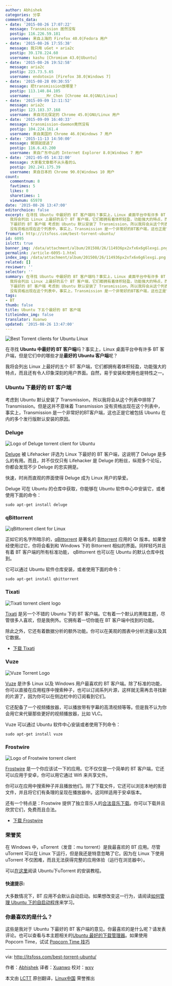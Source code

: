 ```yaml
---
author: Abhishek
categories: 分享
comments_data:
- date: '2015-08-26 17:07:22'
  message: Transmission 居然没有
  postip: 116.226.59.181
  username: 来自上海的 Firefox 40.0|Fedora 用户
- date: '2015-08-26 17:55:38'
  message: 我只用 uGet + aria2c
  postip: 39.178.224.60
  username: kashu [Chromium 43.0|Ubuntu]
- date: '2015-08-26 19:52:58'
  message: aria2c
  postip: 223.73.5.65
  username: endotoxin [Firefox 38.0|Windows 7]
- date: '2015-08-28 09:30:55'
  message: 把transmission放哪里？
  postip: 113.140.84.105
  username: ______Mr_Chen [Chrome 44.0|GNU/Linux]
- date: '2015-09-09 12:11:52'
  message: aria2c
  postip: 123.183.37.168
  username: 来自河北保定的 Chrome 45.0|GNU/Linux 用户
- date: '2015-09-09 16:40:33'
  message: transmission-daemon竟然没有
  postip: 104.224.161.4
  username: 来自美国的 Chrome 46.0|Windows 7 用户
- date: '2015-11-13 14:50:00'
  message: 開頭就提過了
  postip: 116.6.43.200
  username: 来自广东中山的 Internet Explorer 8.0|Windows 7 用户
- date: '2021-05-05 14:32:00'
  message: 大家看文章都不从头看的么
  postip: 202.241.175.39
  username: 来自日本的 Chrome 90.0|Windows 10 用户
count:
  commentnum: 8
  favtimes: 5
  likes: 0
  sharetimes: 1
  viewnum: 65970
date: '2015-08-26 13:47:00'
editorchoice: false
excerpt: 在寻找 Ubuntu 中最好的 BT 客户端吗？事实上，Linux 桌面平台中有许多 BT 客户端，但是它们中的哪些才是最好的 Ubuntu 客户端呢？
  我将会列出 Linux 上最好的五个 BT 客户端，它们都拥有着体积轻盈，功能强大的特点，而且还有令人印象深刻的用户界面。自然，易于安装和使用也是特性之一。 Ubuntu
  下最好的 BT 客户端 考虑到 Ubuntu 默认安装了 Transmission，所以我将会从这个列表中排除了 Transmission。但是这并不意味着 Transmission
  没有资格出现在这个列表中，事实上，Transmission 是一个非常好的BT客户端，这也正是它被包括 Ubunt
fromurl: http://itsfoss.com/best-torrent-ubuntu/
id: 6095
islctt: true
banner_img: /data/attachment/album/201508/26/114936px2xfx6x6g6lexgi.png
permalink: /article-6095-1.html
index_img: /data/attachment/album/201508/26/114936px2xfx6x6g6lexgi.png.thumb.jpg
related: []
reviewer: ''
selector: ''
summary: 在寻找 Ubuntu 中最好的 BT 客户端吗？事实上，Linux 桌面平台中有许多 BT 客户端，但是它们中的哪些才是最好的 Ubuntu 客户端呢？
  我将会列出 Linux 上最好的五个 BT 客户端，它们都拥有着体积轻盈，功能强大的特点，而且还有令人印象深刻的用户界面。自然，易于安装和使用也是特性之一。 Ubuntu
  下最好的 BT 客户端 考虑到 Ubuntu 默认安装了 Transmission，所以我将会从这个列表中排除了 Transmission。但是这并不意味着 Transmission
  没有资格出现在这个列表中，事实上，Transmission 是一个非常好的BT客户端，这也正是它被包括 Ubunt
tags:
- BT
thumb: false
title: Ubuntu 下五个最好的 BT 客户端
titleindex_img: false
translator: Xuanwo
updated: '2015-08-26 13:47:00'
---
```


![Best Torrent clients for Ubuntu Linux](/data/attachment/album/201508/26/114936px2xfx6x6g6lexgi.png)


在寻找 **Ubuntu 中最好的 BT 客户端**吗？事实上，Linux 桌面平台中有许多 BT 客户端，但是它们中的哪些才是**最好的 Ubuntu 客户端**呢？


我将会列出 Linux 上最好的五个 BT 客户端，它们都拥有着体积轻盈，功能强大的特点，而且还有令人印象深刻的用户界面。自然，易于安装和使用也是特性之一。


### Ubuntu 下最好的 BT 客户端


考虑到 Ubuntu 默认安装了 Transmission，所以我将会从这个列表中排除了 Transmission。但是这并不意味着 Transmission 没有资格出现在这个列表中，事实上，Transmission 是一个非常好的BT客户端，这也正是它被包括 Ubuntu 在内的多个发行版默认安装的原因。


### Deluge


![Logo of Deluge torrent client for Ubuntu](/data/attachment/album/201508/26/114937aav7h4nw47hjx7v4.png)


[Deluge](http://deluge-torrent.org/) 被 Lifehacker 评选为 Linux 下最好的 BT 客户端，这说明了 Deluge 是多么的有用。而且，并不仅仅只有 Lifehacker 是 Deluge 的粉丝，纵观多个论坛，你都会发现不少 Deluge 的忠实拥趸。


快速，时尚而直观的界面使得 Deluge 成为 Linux 用户的挚爱。


Deluge 可在 Ubuntu 的仓库中获取，你能够在 Ubuntu 软件中心中安装它，或者使用下面的命令：



```
sudo apt-get install deluge

```

### qBittorrent


![qBittorrent client for Linux](/data/attachment/album/201508/26/114937jm93yyyy9mmjxj9t.png)


正如它的名字所暗示的，[qBittorrent](http://www.qbittorrent.org/) 是著名的 [Bittorrent](http://www.bittorrent.com/) 应用的 Qt 版本。如果曾经使用过它，你将会看到和 Windows 下的 Bittorrent 相似的界面。同样轻巧并且有着 BT 客户端的所有标准功能， qBittorrent 也可以在 Ubuntu 的默认仓库中找到。


它可以通过 Ubuntu 软件仓库安装，或者使用下面的命令：



```
sudo apt-get install qbittorrent

```

### Tixati


![Tixati torrent client logo](/data/attachment/album/201508/26/114938g0dm30i5x5t5odfo.png)


[Tixati](http://www.tixati.com/) 是另一个不错的 Ubuntu 下的 BT 客户端。它有着一个默认的黑暗主题，尽管很多人喜欢，但是我例外。它拥有着一切你能在 BT 客户端中找到的功能。


除此之外，它还有着数据分析的额外功能。你可以在美观的图表中分析流量以及其它数据。


* [下载 Tixati](http://www.tixati.com/download/)


### Vuze


![Vuze Torrent Logo](/data/attachment/album/201508/26/114938nqvpqx4umriq6i4q.png)


[Vuze](http://www.vuze.com/) 是许多 Linux 以及 Windows 用户最喜欢的 BT 客户端。除了标准的功能，你可以直接在应用程序中搜索种子，也可以订阅系列片源，这样就无需再去寻找新的片源了，因为你可以在侧边栏中的订阅看到它们。


它还配备了一个视频播放器，可以播放带有字幕的高清视频等等。但是我不认为你会用它来代替那些更好的视频播放器，比如 VLC。


Vuze 可以通过 Ubuntu 软件中心安装或者使用下列命令：



```
sudo apt-get install vuze

```

### Frostwire


![Logo of Frostwire torrent client](/data/attachment/album/201508/26/114938i2cu2lzlk8kctich.png)


[Frostwire](http://www.frostwire.com/) 是一个你应该试一下的应用。它不仅仅是一个简单的 BT 客户端，它还可以应用于安卓，你可以用它通过 Wifi 来共享文件。


你可以在应用中搜索种子并且播放他们。除了下载文件，它还可以浏览本地的影音文件，并且将它们有条理的呈现在播放器中。这同样适用于安卓版本。


还有一个特点是：Frostwire 提供了独立音乐人的[合法音乐下载](http://www.frostclick.com/wp/)。你可以下载并且欣赏它们，免费而且合法。


* [下载 Frostwire](http://www.frostwire.com/downloads)


### 荣誉奖


在 Windows 中，uTorrent（发音：mu torrent）是我最喜欢的 BT 应用。尽管 uTorrent 可以在 Linux 下运行，但是我还是特意忽略了它。因为在 Linux 下使用 uTorrent 不仅困难，而且无法获得完整的应用体验（运行在浏览器中）。


可以[在这里](http://sysads.co.uk/2014/05/install-utorrent-3-3-ubuntu-14-04-13-10/)阅读 Ubuntu下uTorrent 的安装教程。


#### 快速提示:


大多数情况下，BT 应用不会默认自动启动。如果想改变这一行为，请阅读[如何管理 Ubuntu 下的自启动程序](http://itsfoss.com/manage-startup-applications-ubuntu/)来学习。


### 你最喜欢的是什么？


这些是我对于 Ubuntu 下最好的 BT 客户端的意见。你最喜欢的是什么呢？请发表评论。也可以查看与本主题相关的[Ubuntu 最好的下载管理器](http://itsfoss.com/4-best-download-managers-for-linux/)。如果使用 Popcorn Time，试试 [Popcorn Time 技巧](http://itsfoss.com/popcorn-time-tips/)




---


via: <http://itsfoss.com/best-torrent-ubuntu/>


作者：[Abhishek](http://itsfoss.com/author/abhishek/) 译者：[Xuanwo](https://github.com/Xuanwo) 校对：[wxy](https://github.com/wxy)


本文由 [LCTT](https://github.com/LCTT/TranslateProject) 原创翻译，[Linux中国](https://linux.cn/) 荣誉推出